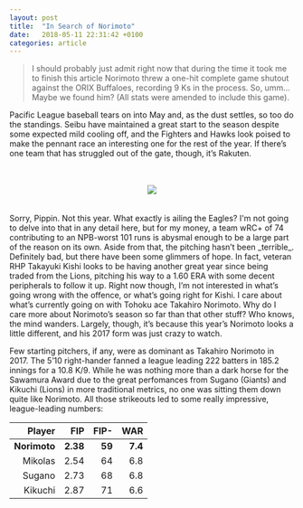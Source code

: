 ```yaml
---
layout: post
title:  "In Search of Norimoto"
date:   2018-05-11 22:31:42 +0100
categories: article
---
```


>I should probably just admit right now that during the time it took me to finish this article Norimoto threw a one-hit complete game shutout against the ORIX Buffaloes, recording 9 Ks in the process. So, umm… Maybe we found him? (All stats were amended to include this game).

Pacific League baseball tears on into May and, as the dust settles, so too do the standings. Seibu have maintained a great start to the season despite some expected mild cooling off, and the Fighters and Hawks look poised to make the pennant race an interesting one for the rest of the year. If there’s one team that has struggled out of the gate, though, it’s Rakuten.  
<br><br/>
<div style="text-align:center"><img src ="https://i.imgur.com/QQ1LWy1.gif" /></div>  
<br><br/>
Sorry, Pippin. Not this year.    
What exactly is ailing the Eagles? I'm not going to delve into that in any detail here, but for my money, a team wRC+ of 74 contributing to an NPB-worst 101 runs is abysmal enough to be a large part of the reason on its own. Aside from that, the pitching hasn’t been _terrible_. Definitely bad, but there have been some glimmers of hope. In fact, veteran RHP Takayuki Kishi looks to be having another great year since being traded from the Lions, pitching his way to a 1.60 ERA with some decent peripherals to follow it up. Right now though, I’m not interested in what’s going wrong with the offence, or what’s going right for Kishi. I care about what’s currently going on with Tohoku ace Takahiro Norimoto. Why do I care more about Norimoto’s season so far than that other stuff? Who knows, the mind wanders. Largely, though, it’s because this year’s Norimoto looks a little different, and his 2017 form was just crazy to watch.  

Few starting pitchers, if any, were as dominant as Takahiro Norimoto in 2017. The 5’10 right-hander fanned a league leading 222 batters in 185.2 innings for a 10.8 K/9. While he was nothing more than a dark horse for the Sawamura Award due to the great perfomances from Sugano (Giants) and Kikuchi (Lions) in more traditional metrics, no one was sitting them down quite like Norimoto. All those strikeouts led to some really impressive, league-leading numbers:  

|Player|FIP |FIP-|WAR |
|----:|---:|---:|---:|
|__Norimoto__|__2.38__|__59__|__7.4__|
|Mikolas|2.54|64|6.8|
|Sugano|2.73|68|6.8|
|Kikuchi|2.87|71|6.6|
